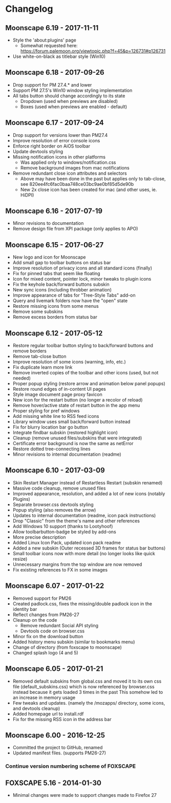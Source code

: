 # Changelog

## Moonscape 6.19 - 2017-11-11
- Style the 'about:plugins' page
  - Somewhat requested here: https://forum.palemoon.org/viewtopic.php?f=45&p=126731#p126731
- Use white-on-black as titlebar style (Win10)

## Moonscape 6.18 - 2017-09-26
- Drop support for PM 27.4.* and lower
- Support PM 27.5's Win10 window styling implementation
- All tabs button should change accordingly to its state
  - Dropdown (used when previews are disabled)
  - Boxes (used when previews are enabled - default)

## Moonscape 6.17 - 2017-09-24
- Drop support for versions lower than PM27.4
- Improve resolution of error console icons
- Enforce right border on AiOS toolbar
- Update devtools styling
- Missing notification icons in other platforms
  - Was applied only to windows/notification.css
  - Remove background images from mac notifications
- Remove redundant close icon attributes and selectors
  - Above may have been done in the past but applies only to tab-close, see 820ee4fc6fac0baa748ce03bc9ae0bf85d5de90b
  - New 2x close icon has been created for mac (and other uses, ie. HiDPI)

## Moonscape 6.16 - 2017-07-19
- Minor revisions to documentation
- Remove design file from XPI package (only applies to APO)

## Moonscape 6.15 - 2017-06-27
- New logo and icon for Moonscape
- Add small gap to toolbar buttons on status bar
- Improve resolution of privacy icons and all standard icons (finally)
- Fix for pinned tabs that seem like floating
- Icon for mixed content, pointer lock, minor tweaks to plugin icons
- Fix the keyhole back/forward buttons subskin
- New sync icons (including throbber animation)
- Improve appearance of tabs for "Tree-Style Tabs" add-on
- Query and livemark folders now have the "open" state
- Restore missing icons from some menus
- Remove some subskins
- Remove excess borders from status bar

## Moonscape 6.12 - 2017-05-12
- Restore regular toolbar button styling to back/forward buttons and remove borders
- Remove tab-close button
- Improve resolution of some icons (warning, info, etc.)
- Fix duplicate learn more link
- Remove inverted copies of the toolbar and other icons (used, but not needed)
- Proper popup styling (restore arrow and animation below panel popups)
- Restore round edges of in-content UI pages
- Style image document page proxy favicon
- New icon for the restart button (no longer a recolor of reload)
- Remove hover/active state of restart button in the app menu
- Proper styling for pref windows
- Add missing white line to RSS feed icons
- Library window uses small back/forward button instead
- Fix for blurry location bar go button
- Integrate findbar subskin (restored highlight icon)
- Cleanup (remove unused files/subskins that were integrated)
- Certificate error background is now the same as netError
- Restore dotted tree-connecting lines
- Minor revisions to internal documentation (readme)
	
## Moonscape 6.10 - 2017-03-09
- Skin Restart Manager instead of Restartless Restart (subskin renamed)
- Massive code cleanup, remove unused files
- Improved appearance, resolution, and added a lot of new icons (notably Plugins)
- Separate browser.css devtools styling
- Popup styling (also removes the arrow)
- Updates to internal documentation (readme, icon pack instructions)
- Drop "Classic" from the theme's name and other references
- Add Windows 10 support (thanks to Lootyhoof)
- Allow toolbarbutton-badge be styled by add-ons
- More precise description
- Added Linux Icon Pack, updated icon pack readme
- Added a new subskin (Outer recessed 3D frames for status bar buttons)
- Small toolbar icons now with more detail (no longer looks like quick resize)
- Unnecessary margins from the top window are now removed
- Fix existing references to FX in some images

## Moonscape 6.07 - 2017-01-22
- Removed support for PM26
- Created padlock.css, fixes the missing/double padlock icon in the identity bar
- Reflect changes from PM26-27
- Cleanup on the code
  - Remove redundant Social API styling
  - Devtools code on browser.css
- Minor fix on the download button
- Added history menu subskin (similar to bookmarks menu)
- Change of directory (from foxscape to moonscape)
- Changed splash logo (4 and 5)

## Moonscape 6.05 - 2017-01-21
- Removed default subskins from global.css and moved it to its own css file (default_subskins.css)
  which is now referenced by browser.css instead because it gets loaded 3 times in the past
  This somehow led to an increase in memory usage
- Few tweaks and updates. (namely the /mozapps/ directory, some icons, and devtools cleanup)
- Added homepage url to install.rdf
- Fix for the missing RSS icon in the address bar

## Moonscape 6.00 - 2016-12-25
- Committed the project to GitHub, renamed
- Updated manifest files. (supports PM26-27)

### Continue version numbering scheme of FOXSCAPE

## FOXSCAPE 5.16 - 2014-01-30
- Minimal changes were made to support changes made to Firefox 27